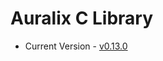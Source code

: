 # Auralix C Library
- Current Version - [v0.13.0](https://github.com/auralix/alx-202-af-10-1-auralix-c-lib/tree/v0.13.0)
